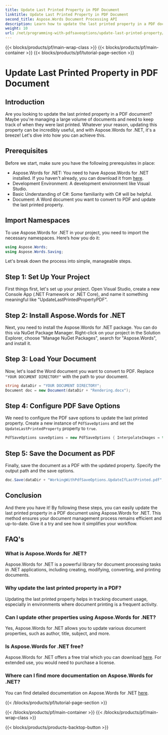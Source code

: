 ```yaml
---
title: Update Last Printed Property in PDF Document
linktitle: Update Last Printed Property in PDF Document
second_title: Aspose.Words Document Processing API
description: Learn how to update the last printed property in a PDF document using Aspose.Words for .NET with our step-by-step guide.
weight: 10
url: /net/programming-with-pdfsaveoptions/update-last-printed-property/
---
```


{{< blocks/products/pf/main-wrap-class >}}
{{< blocks/products/pf/main-container >}}
{{< blocks/products/pf/tutorial-page-section >}}

# Update Last Printed Property in PDF Document

## Introduction

Are you looking to update the last printed property in a PDF document? Maybe you're managing a large volume of documents and need to keep track of when they were last printed. Whatever your reason, updating this property can be incredibly useful, and with Aspose.Words for .NET, it's a breeze! Let's dive into how you can achieve this.

## Prerequisites

Before we start, make sure you have the following prerequisites in place:

- Aspose.Words for .NET: You need to have Aspose.Words for .NET installed. If you haven't already, you can download it from [here](https://releases.aspose.com/words/net/).
- Development Environment: A development environment like Visual Studio.
- Basic Understanding of C#: Some familiarity with C# will be helpful.
- Document: A Word document you want to convert to PDF and update the last printed property.

## Import Namespaces

To use Aspose.Words for .NET in your project, you need to import the necessary namespaces. Here’s how you do it:

```csharp
using Aspose.Words;
using Aspose.Words.Saving;
```

Let's break down the process into simple, manageable steps.

## Step 1: Set Up Your Project

First things first, let's set up your project. Open Visual Studio, create a new Console App (.NET Framework or .NET Core), and name it something meaningful like "UpdateLastPrintedPropertyPDF".

## Step 2: Install Aspose.Words for .NET

Next, you need to install the Aspose.Words for .NET package. You can do this via NuGet Package Manager. Right-click on your project in the Solution Explorer, choose "Manage NuGet Packages", search for "Aspose.Words", and install it.

## Step 3: Load Your Document

Now, let's load the Word document you want to convert to PDF. Replace `"YOUR DOCUMENT DIRECTORY"` with the path to your document.

```csharp
string dataDir = "YOUR DOCUMENT DIRECTORY";
Document doc = new Document(dataDir + "Rendering.docx");
```

## Step 4: Configure PDF Save Options

We need to configure the PDF save options to update the last printed property. Create a new instance of `PdfSaveOptions` and set the `UpdateLastPrintedProperty` property to `true`.

```csharp
PdfSaveOptions saveOptions = new PdfSaveOptions { InterpolateImages = true };
```

## Step 5: Save the Document as PDF

Finally, save the document as a PDF with the updated property. Specify the output path and the save options.

```csharp
doc.Save(dataDir + "WorkingWithPdfSaveOptions.UpdateIfLastPrinted.pdf", saveOptions);
```

## Conclusion

And there you have it! By following these steps, you can easily update the last printed property in a PDF document using Aspose.Words for .NET. This method ensures your document management process remains efficient and up-to-date. Give it a try and see how it simplifies your workflow.

## FAQ's

### What is Aspose.Words for .NET?
Aspose.Words for .NET is a powerful library for document processing tasks in .NET applications, including creating, modifying, converting, and printing documents.

### Why update the last printed property in a PDF?
Updating the last printed property helps in tracking document usage, especially in environments where document printing is a frequent activity.

### Can I update other properties using Aspose.Words for .NET?
Yes, Aspose.Words for .NET allows you to update various document properties, such as author, title, subject, and more.

### Is Aspose.Words for .NET free?
Aspose.Words for .NET offers a free trial which you can download [here](https://releases.aspose.com/). For extended use, you would need to purchase a license.

### Where can I find more documentation on Aspose.Words for .NET?
You can find detailed documentation on Aspose.Words for .NET [here](https://reference.aspose.com/words/net/).

{{< /blocks/products/pf/tutorial-page-section >}}

{{< /blocks/products/pf/main-container >}}
{{< /blocks/products/pf/main-wrap-class >}}

{{< blocks/products/products-backtop-button >}}
